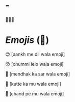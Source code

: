 # -
🎈🎈🎈
  # *Emojis* (:basketball:)

  :heart_eyes:  [aankh me dil wala emoji]
  
  :kissing:   [chummi lelo wala emoji]
  
  :frog:  [mendhak ka sar wala emoji]
  
  :dog:  [kutte ka mu wala emoji]
  
  :full_moon_with_face:  [chand pe mu wala emoji]
  
  
  # 
